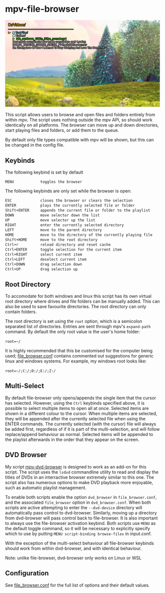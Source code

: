 # mpv-file-browser

![cover](screenshots/bunny.png)

This script allows users to browse and open files and folders entirely from within mpv. The script uses nothing outside the mpv API, so should work identically on all platforms. The browser can move up and down directories, start playing files and folders, or add them to the queue.

By default only file types compatible with mpv will be shown, but this can be changed in the config file.

## Keybinds
The following keybind is set by default

    MENU            toggles the browser

The following keybinds are only set while the browser is open:

    ESC             closes the browser or clears the selection
    ENTER           plays the currently selected file or folder
    Shift+ENTER     appends the current file or folder to the playlist
    DOWN            move selector down the list
    UP              move selector up the list
    RIGHT           enter the currently selected directory
    LEFT            move to the parent directory
    HOME            move to the directory of the currently playing file
    Shift+HOME      move to the root directory
    Ctrl+r          reload directory and reset cache
    Ctrl+ENTER      toggle selection for the current item
    Ctrl+RIGHT      select current item
    Ctrl+LEFT       deselect current item
    Ctrl+DOWN       drag selection down
    Ctrl+UP         drag selection up

## Root Directory
To accomodate for both windows and linux this script has its own virtual root directory where drives and file folders can be manually added. This can also be used to save favourite directories. The root directory can only contain folders.

The root directory is set using the `root` option, which is a semicolon separated list of directories. Entries are sent through mpv's `expand-path` command. By default the only root value is the user's home folder:

`root=~/`

It is highly recommended that this be customised for the computer being used; [file_browser.conf](file_browser.conf) contains commented out suggestions for generic linux and windows systems. For example, my windows root looks like:

`root=~/;C:/;D:/;E:/;Z:/`

## Multi-Select
By default file-browser only opens/appends the single item that the cursor has selected. However, using the `Ctrl` keybinds specified above, it is possible to select multiple items to open all at once. Selected items are shown in a different colour to the cursor. When multiple items are selected, they will be appended after the currently selected file when using the ENTER commands. The currently selected (with the cursor) file will always be added first, regardless of if it is part of the multi-selection, and will follow replace/append behaviour as normal. Selected items will be appended to the playlist afterwards in the order that they appear on the screen.

## DVD Browser
My script [mpv-dvd-browser](https://github.com/CogentRedTester/mpv-dvd-browser) is designed to work as an add-on for this script. The script uses the `lsdvd` commandline utility to read and display the titles of DVDs in an interractive browser extremely similar to this one.
The script also has numerous options to make DVD playback more enjoyable, such as automatic playlist management.

To enable both scripts enable the option `dvd_browser` in `file_browser.conf`, and the associated `file_browser` option in `dvd_browser.conf`.
When both scripts are active attempting to enter the `--dvd-device` directory will automatically pass control to dvd-browser.
Similarly, moving up a directory from dvd-browser will pass control back to file-browser.
It is also important to always use the file-browser activation keybind. Both scripts use `MENU` as the default toggle command, so it will be necessary to explicitly specify which to use by putting `MENU script-binding browse-files` in input.conf.



With the exception of the multi-select behaviour all file-browser keybinds should work from within dvd-browser, and with identical behaviour. 

Note: unlike file-browser, dvd-browser only works on Linux or WSL

## Configuration
See [file_browser.conf](file_browser.conf) for the full list of options and their default values.
